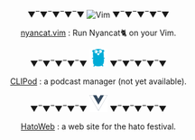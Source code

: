 <br/>
<div align="center">
  ▼‾▼‾▼‾▼‾▼  <img alt="Vim" src="https://raw.githubusercontent.com/konpa/devicon/master/icons/vim/vim-plain.svg" width=32 />  ▼‾▼‾▼‾▼‾▼
</div>

<p align="center">
  <a href="https://github.com/kato-k/nyancat.vim">nyancat.vim</a> : Run Nyancat🐈 on your Vim.
</p/
<br/>

<div align="center">
  ▼‾▼‾▼‾▼‾▼  <img alt="Golang" src="https://raw.githubusercontent.com/devicons/devicon/master/icons/go/go-plain.svg" width=32 />  ▼‾▼‾▼‾▼‾▼
</div>

<p align="center">
  <a href="https://github.com/kato-k/clipod">CLIPod</a> : a podcast manager (not yet available).
</p/
<br/>

<div align="center">
  ▼‾▼‾▼‾▼‾▼  <img alt="VueJS" src="https://raw.githubusercontent.com/devicons/devicon/master/icons/vuejs/vuejs-plain.svg" width=32 />  ▼‾▼‾▼‾▼‾▼
</div>

<p align="center">
  <a href="https://github.com/kato-k/hato-web">HatoWeb</a> : a web site for the hato festival.
</p/
<br/>
